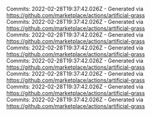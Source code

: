Commits: 2022-02-28T19:37:42.026Z - Generated via https://github.com/marketplace/actions/artificial-grass
<br>
Commits: 2022-02-28T19:37:42.026Z - Generated via https://github.com/marketplace/actions/artificial-grass
<br>
Commits: 2022-02-28T19:37:42.026Z - Generated via https://github.com/marketplace/actions/artificial-grass
<br>
Commits: 2022-02-28T19:37:42.026Z - Generated via https://github.com/marketplace/actions/artificial-grass
<br>
Commits: 2022-02-28T19:37:42.026Z - Generated via https://github.com/marketplace/actions/artificial-grass
<br>
Commits: 2022-02-28T19:37:42.026Z - Generated via https://github.com/marketplace/actions/artificial-grass
<br>
Commits: 2022-02-28T19:37:42.026Z - Generated via https://github.com/marketplace/actions/artificial-grass
<br>
Commits: 2022-02-28T19:37:42.026Z - Generated via https://github.com/marketplace/actions/artificial-grass
<br>
